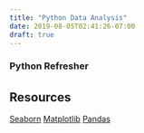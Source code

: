 ```yaml
---
title: "Python Data Analysis"
date: 2019-08-05T02:41:26-07:00
draft: true
---
```


### Python Refresher

###### 

## Resources

[Seaborn](<>)
[Matplotlib](<>)
[Pandas](<>)
